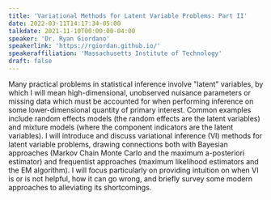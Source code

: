 ```yaml
---
title: 'Variational Methods for Latent Variable Problems: Part II'
date: 2022-03-11T14:17:34-05:00
talkdate: 2021-11-10T00:00:00-04:00
speaker: 'Dr. Ryan Giordano'
speakerlink: 'https://rgiordan.github.io/'
speakeraffiliation: 'Massachusetts Institute of Technology'
draft: false
---
```


Many practical problems in statistical inference involve "latent" variables, by which I will mean high-dimensional, unobserved nuisance parameters or missing data which must be accounted for when performing inference on some lower-dimensional quantity of primary interest.  Common examples include random effects models (the random effects are the latent variables) and mixture models (where the component indicators are the latent variables).  I will introduce and discuss variational inference (VI) methods for latent variable problems, drawing connections both with Bayesian approaches (Markov Chain Monte Carlo and the maximum a-posteriori estimator) and frequentist approaches (maximum likelihood estimators and the EM algorithm).  I will focus particularly on providing intuition on when VI is or is not helpful, how it can go wrong, and briefly survey some modern approaches to alleviating its shortcomings.
